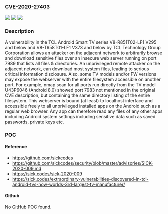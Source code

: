 ### [CVE-2020-27403](https://cve.mitre.org/cgi-bin/cvename.cgi?name=CVE-2020-27403)
![](https://img.shields.io/static/v1?label=Product&message=n%2Fa&color=blue)
![](https://img.shields.io/static/v1?label=Version&message=n%2Fa&color=blue)
![](https://img.shields.io/static/v1?label=Vulnerability&message=n%2Fa&color=brighgreen)

### Description

A vulnerability in the TCL Android Smart TV series V8-R851T02-LF1 V295 and below and V8-T658T01-LF1 V373 and below by TCL Technology Group Corporation allows an attacker on the adjacent network to arbitrarily browse and download sensitive files over an insecure web server running on port 7989 that lists all files & directories. An unprivileged remote attacker on the adjacent network, can download most system files, leading to serious critical information disclosure. Also, some TV models and/or FW versions may expose the webserver with the entire filesystem accessible on another port. For example, nmap scan for all ports run directly from the TV model U43P6046 (Android 8.0) showed port 7983 not mentioned in the original CVE description, but containing the same directory listing of the entire filesystem. This webserver is bound (at least) to localhost interface and accessible freely to all unprivileged installed apps on the Android such as a regular web browser. Any app can therefore read any files of any other apps including Android system settings including sensitive data such as saved passwords, private keys etc.

### POC

#### Reference
- https://github.com/sickcodes
- https://github.com/sickcodes/security/blob/master/advisories/SICK-2020-009.md
- https://sick.codes/sick-2020-009
- https://sick.codes/extraordinary-vulnerabilities-discovered-in-tcl-android-tvs-now-worlds-3rd-largest-tv-manufacturer/

#### Github
No GitHub POC found.


